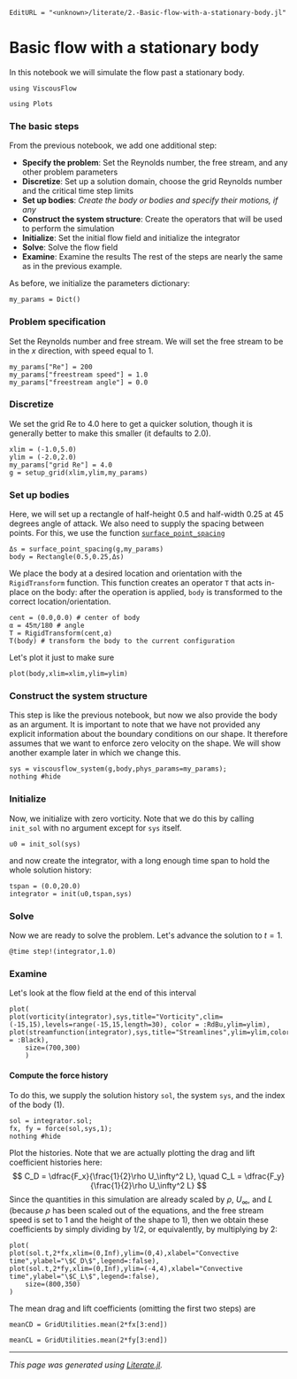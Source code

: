 ```@meta
EditURL = "<unknown>/literate/2.-Basic-flow-with-a-stationary-body.jl"
```

# Basic flow with a stationary body
In this notebook we will simulate the flow past a stationary body.

````@example 2.-Basic-flow-with-a-stationary-body
using ViscousFlow
````

````@example 2.-Basic-flow-with-a-stationary-body
using Plots
````

### The basic steps
From the previous notebook, we add one additional step:
* **Specify the problem**: Set the Reynolds number, the free stream, and any other problem parameters
* **Discretize**: Set up a solution domain, choose the grid Reynolds number and the critical time step limits
* **Set up bodies**: *Create the body or bodies and specify their motions, if any*
* **Construct the system structure**: Create the operators that will be used to perform the simulation
* **Initialize**: Set the initial flow field and initialize the integrator
* **Solve**: Solve the flow field
* **Examine**: Examine the results
The rest of the steps are nearly the same as in the previous example.

As before, we initialize the parameters dictionary:

````@example 2.-Basic-flow-with-a-stationary-body
my_params = Dict()
````

### Problem specification
Set the Reynolds number and free stream. We will set the free stream to be in the $x$ direction, with speed equal to 1.

````@example 2.-Basic-flow-with-a-stationary-body
my_params["Re"] = 200
my_params["freestream speed"] = 1.0
my_params["freestream angle"] = 0.0
````

### Discretize
We set the grid Re to 4.0 here to get a quicker solution, though it is generally
better to make this smaller (it defaults to 2.0).

````@example 2.-Basic-flow-with-a-stationary-body
xlim = (-1.0,5.0)
ylim = (-2.0,2.0)
my_params["grid Re"] = 4.0
g = setup_grid(xlim,ylim,my_params)
````

### Set up bodies
Here, we will set up a rectangle of half-height 0.5 and half-width 0.25
at 45 degrees angle of attack. We also need to supply the spacing between points. For this, we use
the function [`surface_point_spacing`](@ref)

````@example 2.-Basic-flow-with-a-stationary-body
Δs = surface_point_spacing(g,my_params)
body = Rectangle(0.5,0.25,Δs)
````

We place the body at a desired location and orientation with the `RigidTransform`
function. This function creates an operator `T` that acts in-place on the body:
after the operation is applied, `body` is transformed to the correct location/orientation.

````@example 2.-Basic-flow-with-a-stationary-body
cent = (0.0,0.0) # center of body
α = 45π/180 # angle
T = RigidTransform(cent,α)
T(body) # transform the body to the current configuration
````

Let's plot it just to make sure

````@example 2.-Basic-flow-with-a-stationary-body
plot(body,xlim=xlim,ylim=ylim)
````

### Construct the system structure
This step is like the previous notebook, but now we also provide the body as an argument. It is important
to note that we have not provided any explicit information about the boundary conditions on our shape.
It therefore assumes that we want to enforce zero velocity on the shape. We will show another
example later in which we change this.

````@example 2.-Basic-flow-with-a-stationary-body
sys = viscousflow_system(g,body,phys_params=my_params);
nothing #hide
````

### Initialize
Now, we initialize with zero vorticity. Note that we do this by calling
`init_sol` with no argument except for `sys` itself.

````@example 2.-Basic-flow-with-a-stationary-body
u0 = init_sol(sys)
````

and now create the integrator, with a long enough time span to hold the whole
solution history:

````@example 2.-Basic-flow-with-a-stationary-body
tspan = (0.0,20.0)
integrator = init(u0,tspan,sys)
````

### Solve
Now we are ready to solve the problem. Let's advance the solution to $t = 1$.

````@example 2.-Basic-flow-with-a-stationary-body
@time step!(integrator,1.0)
````

### Examine
Let's look at the flow field at the end of this interval

````@example 2.-Basic-flow-with-a-stationary-body
plot(
plot(vorticity(integrator),sys,title="Vorticity",clim=(-15,15),levels=range(-15,15,length=30), color = :RdBu,ylim=ylim),
plot(streamfunction(integrator),sys,title="Streamlines",ylim=ylim,color = :Black),
    size=(700,300)
    )
````

#### Compute the force history
To do this, we supply the solution history `sol`, the system `sys`, and the index
of the body (1).

````@example 2.-Basic-flow-with-a-stationary-body
sol = integrator.sol;
fx, fy = force(sol,sys,1);
nothing #hide
````

Plot the histories. Note that we are actually plotting the drag and lift
coefficient histories here:
$$ C_D = \dfrac{F_x}{\frac{1}{2}\rho U_\infty^2 L}, \quad C_L = \dfrac{F_y}{\frac{1}{2}\rho U_\infty^2 L} $$
Since the quantities in this simulation are already scaled by $\rho$, $U_\infty$, and $L$
(because $\rho$ has been scaled out of the equations, and the free stream speed is
set to 1 and the height of the shape to 1), then we obtain these coefficients by
simply dividing by 1/2, or equivalently, by multiplying by 2:

````@example 2.-Basic-flow-with-a-stationary-body
plot(
plot(sol.t,2*fx,xlim=(0,Inf),ylim=(0,4),xlabel="Convective time",ylabel="\$C_D\$",legend=:false),
plot(sol.t,2*fy,xlim=(0,Inf),ylim=(-4,4),xlabel="Convective time",ylabel="\$C_L\$",legend=:false),
    size=(800,350)
)
````

The mean drag and lift coefficients (omitting the first two steps) are

````@example 2.-Basic-flow-with-a-stationary-body
meanCD = GridUtilities.mean(2*fx[3:end])
````

````@example 2.-Basic-flow-with-a-stationary-body
meanCL = GridUtilities.mean(2*fy[3:end])
````

---

*This page was generated using [Literate.jl](https://github.com/fredrikekre/Literate.jl).*


